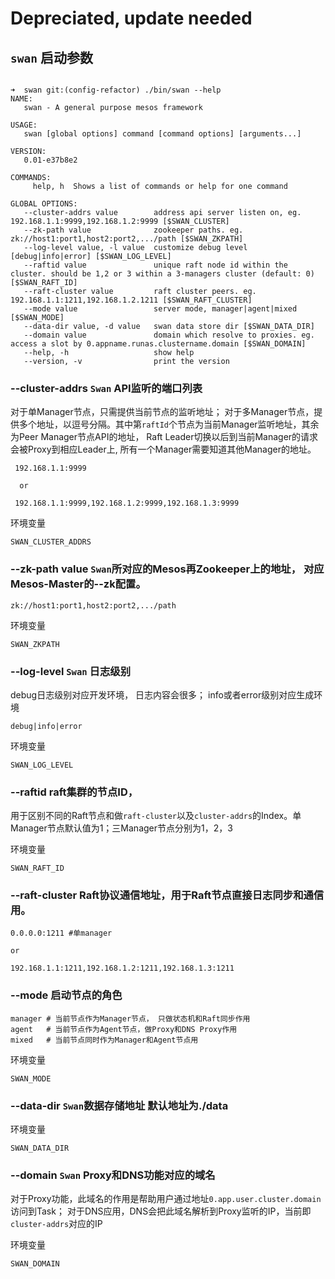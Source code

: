 # Depreciated, update needed

## `swan` 启动参数

```

➜  swan git:(config-refactor) ./bin/swan --help
NAME:
   swan - A general purpose mesos framework

USAGE:
   swan [global options] command [command options] [arguments...]

VERSION:
   0.01-e37b8e2

COMMANDS:
     help, h  Shows a list of commands or help for one command

GLOBAL OPTIONS:
   --cluster-addrs value        address api server listen on, eg. 192.168.1.1:9999,192.168.1.2:9999 [$SWAN_CLUSTER]
   --zk-path value              zookeeper paths. eg. zk://host1:port1,host2:port2,.../path [$SWAN_ZKPATH]
   --log-level value, -l value  customize debug level [debug|info|error] [$SWAN_LOG_LEVEL]
   --raftid value               unique raft node id within the cluster. should be 1,2 or 3 within a 3-managers cluster (default: 0) [$SWAN_RAFT_ID]
   --raft-cluster value         raft cluster peers. eg. 192.168.1.1:1211,192.168.1.2.1211 [$SWAN_RAFT_CLUSTER]
   --mode value                 server mode, manager|agent|mixed [$SWAN_MODE]
   --data-dir value, -d value   swan data store dir [$SWAN_DATA_DIR]
   --domain value               domain which resolve to proxies. eg. access a slot by 0.appname.runas.clustername.domain [$SWAN_DOMAIN]
   --help, -h                   show help
   --version, -v                print the version

```


### --cluster-addrs `Swan` API监听的端口列表

对于单Manager节点，只需提供当前节点的监听地址；
对于多Manager节点，提供多个地址，以逗号分隔。其中第`raftId`个节点为当前Manager监听地址，其余为Peer Manager节点API的地址，
Raft Leader切换以后到当前Manager的请求会被Proxy到相应Leader上, 所有一个Manager需要知道其他Manager的地址。

```
 192.168.1.1:9999

  or

 192.168.1.1:9999,192.168.1.2:9999,192.168.1.3:9999
```

环境变量
```
SWAN_CLUSTER_ADDRS
```

### --zk-path value `Swan`所对应的Mesos再Zookeeper上的地址， 对应Mesos-Master的--zk配置。

```
zk://host1:port1,host2:port2,.../path
```

环境变量
```
SWAN_ZKPATH
```

### --log-level `Swan` 日志级别

debug日志级别对应开发环境， 日志内容会很多； info或者error级别对应生成环境

```
debug|info|error
```

环境变量
```
SWAN_LOG_LEVEL
```


### --raftid raft集群的节点ID，
用于区别不同的Raft节点和做`raft-cluster`以及`cluster-addrs`的Index。单Manager节点默认值为1；三Manager节点分别为1，2，3

环境变量
```
SWAN_RAFT_ID
```

### --raft-cluster  Raft协议通信地址，用于Raft节点直接日志同步和通信用。
```
0.0.0.0:1211 #单manager

or

192.168.1.1:1211,192.168.1.2:1211,192.168.1.3:1211
```

### --mode 启动节点的角色
```
manager # 当前节点作为Manager节点， 只做状态机和Raft同步作用
agent   # 当前节点作为Agent节点，做Proxy和DNS Proxy作用
mixed   # 当前节点同时作为Manager和Agent节点用
```

环境变量
```
SWAN_MODE
```


### --data-dir `Swan`数据存储地址 默认地址为./data

环境变量
```
SWAN_DATA_DIR
```

### --domain `Swan` Proxy和DNS功能对应的域名
对于Proxy功能，此域名的作用是帮助用户通过地址`0.app.user.cluster.domain`访问到Task；
对于DNS应用，DNS会把此域名解析到Proxy监听的IP，当前即`cluster-addrs`对应的IP

环境变量
```
SWAN_DOMAIN
```
